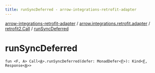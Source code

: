 ```yaml
---
title: runSyncDeferred - arrow-integrations-retrofit-adapter
---
```


[arrow-integrations-retrofit-adapter](../../index.html) / [arrow.integrations.retrofit.adapter](../index.html) / [retrofit2.Call](index.html) / [runSyncDeferred](./run-sync-deferred.html)

# runSyncDeferred

`fun <F, A> Call<`[`A`](run-sync-deferred.html#A)`>.runSyncDeferred(defer: MonadDefer<`[`F`](run-sync-deferred.html#F)`>): Kind<`[`F`](run-sync-deferred.html#F)`, Response<`[`A`](run-sync-deferred.html#A)`>>`